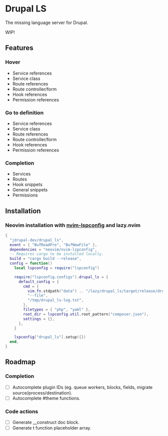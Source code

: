 # Drupal LS
The missing language server for Drupal.

WIP!

## Features
### Hover
- Service references
- Service class
- Route references
- Route controller/form
- Hook references
- Permission references
### Go to definition
- Service references
- Service class
- Route references
- Route controller/form
- Hook references
- Permission references
### Completion
- Services
- Routes
- Hook snippets
- General snippets
- Permissions

## Installation

### Neovim installation with [nvim-lspconfig](https://github.com/neovim/nvim-lspconfig) and lazy.nvim

```lua
{
  "jdrupal-dev/drupal_ls",
  event = { "BufReadPre", "BufNewFile" },
  dependencies = "neovim/nvim-lspconfig",
  -- Requires cargo to be installed locally.
  build = "cargo build --release",
  config = function()
    local lspconfig = require("lspconfig")

    require("lspconfig.configs").drupal_ls = {
      default_config = {
        cmd = {
          vim.fn.stdpath("data") .. "/lazy/drupal_ls/target/release/drupal_ls",
          "--file",
          "/tmp/drupal_ls-log.txt",
        },
        filetypes = { "php", "yaml" },
        root_dir = lspconfig.util.root_pattern("composer.json"),
        settings = {},
      },
    }

    lspconfig["drupal_ls"].setup({})
  end,
}
```

## Roadmap
### Completion
- [ ] Autocomplete plugin IDs (eg. queue workers, blocks, fields, migrate source/process/destination).
- [ ] Autocomplete #theme functions.

### Code actions
- [ ] Generate __construct doc block.
- [ ] Generate t function placeholder array.
